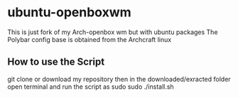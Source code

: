 # ubuntu-openboxwm
This is just fork of my Arch-openbox wm but with ubuntu packages
The Polybar config base is obtained from the Archcraft linux

## How to use the Script
git clone or download my repository
then in the downloaded/exracted folder open terminal and run the script as sudo
sudo ./install.sh

